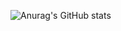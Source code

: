 ![Anurag's GitHub stats](https://github-readme-stats.vercel.app/api?username=ms-q-14&count_private=true&theme=chartreuse-dark&show_icons=true)

